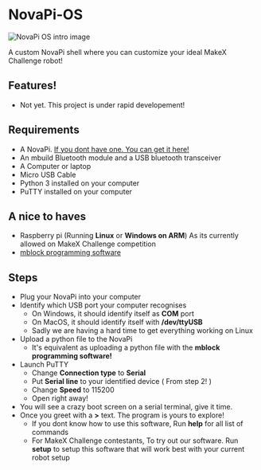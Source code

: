 
# NovaPi-OS
![NovaPi OS intro image](https://cdn.discordapp.com/attachments/1024281373726474353/1161678073087930480/image.png?ex=65392c03&is=6526b703&hm=3d1d2c8893a687726d033e38b2cc40dc64587ac35b4551fa06eb7fd6fa86ebba&)

A custom NovaPi shell where you can customize your ideal MakeX Challenge robot!

## Features!
* Not yet. This project is under rapid developement!

## Requirements
* A NovaPi. [If you dont have one. You can get it here!](https://aliexpress.com/item/1005004418087757.html)
* An mbuild Bluetooth module and a USB bluetooth transceiver
* A Computer or laptop
* Micro USB Cable
* Python 3 installed on your computer
* PuTTY installed on your computer
## A nice to haves
* Raspberry pi (Running **Linux** or **Windows on ARM**) As its currently allowed on MakeX Challenge competition
* [mblock programming software](https://www.mblock.cc/en/)
## Steps
* Plug your NovaPi into your computer
* Identify which USB port your computer recognises
	*  On Windows, it should identify itself as **COM** port
	* On MacOS, it should identify itself with **/dev/ttyUSB**
	* Sadly we are having a hard time to get everything working on Linux
* Upload a python file to the NovaPi
	* It's equivalent as uploading a python file with the **mblock programming software!**
* Launch PuTTY
	* Change **Connection type** to **Serial**
	* Put **Serial line** to your identified device ( From step 2! )
	* Change **Speed** to 115200
	* Open right away!
* You will see a crazy boot screen on a serial terminal, give it time.
* Once you greet with a **>** text. The program is yours to explore!
	* If you dont know how to use this software, Run **help** for all list of commands
	* For MakeX Challenge contestants, To try out our software. Run **setup** to setup this software that will work best with your current robot setup
